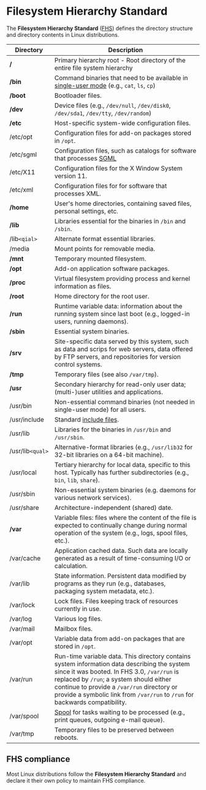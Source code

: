 # Filesystem Hierarchy Standard

The **Filesystem Hierarchy Standard** ([FHS](https://en.wikipedia.org/wiki/Filesystem_Hierarchy_Standard)) defines the directory structure and directory contents in Linux distributions.

| Directory        | Description                                                                                                                                                                                                                                                                                                          |
| ---------------- | -------------------------------------------------------------------------------------------------------------------------------------------------------------------------------------------------------------------------------------------------------------------------------------------------------------------- |
| **/**            | Primary hierarchy root - Root directory of the entire file system hierarchy                                                                                                                                                                                                                                          |
| **/bin**         | Command binaries that need to be available in [single-user mode](https://en.wikipedia.org/wiki/Single-user_mode) (e.g., `cat`, `ls`, `cp`)                                                                                                                                                                           |
| **/boot**        | Bootloader files.                                                                                                                                                                                                                                                                                                    |
| **/dev**         | Device files (e.g., `/dev/null`, `/dev/disk0`, `/dev/sda1`, `/dev/tty`, `/dev/random`)                                                                                                                                                                                                                               |
| **/etc**         | Host-specific system-wide configuration files.                                                                                                                                                                                                                                                                       |
| /etc/opt         | Configuration files for add-on packages stored in `/opt`.                                                                                                                                                                                                                                                            |
| /etc/sgml        | Configuration files, such as catalogs for software that processes [SGML](https://en.wikipedia.org/wiki/Standard_Generalized_Markup_Language)                                                                                                                                                                         |
| /etc/X11         | Configuration files for the X Window System version 11.                                                                                                                                                                                                                                                              |
| /etc/xml         | Configuration files for for software that processes XML.                                                                                                                                                                                                                                                             |
| **/home**        | User's home directories, containing saved files, personal settings, etc.                                                                                                                                                                                                                                             |
| **/lib**         | Libraries essential for the binaries in `/bin` and `/sbin`.                                                                                                                                                                                                                                                          |
| /lib`<qial>`     | Alternate format essential libraries.                                                                                                                                                                                                                                                                                |
| /media           | Mount points for removable media.                                                                                                                                                                                                                                                                                    |
| **/mnt**         | Temporary mounted filesystem.                                                                                                                                                                                                                                                                                        |
| **/opt**         | Add-on application software packages.                                                                                                                                                                                                                                                                                |
| **/proc**        | Virtual filesystem providing process and kernel information as files.                                                                                                                                                                                                                                                |
| **/root**        | Home directory for the root user.                                                                                                                                                                                                                                                                                    |
| **/run**         | Runtime variable data: information about the running system since last boot (e.g., logged-in users, running daemons).                                                                                                                                                                                                |
| **/sbin**        | Essential system binaries.                                                                                                                                                                                                                                                                                           |
| **/srv**         | Site-specific data served by this system, such as data and scrips for web servers, data offered by FTP servers, and repositories for version control systems.                                                                                                                                                        |
| **/tmp**         | Temporary files (see also `/var/tmp`).                                                                                                                                                                                                                                                                               |
| **/usr**         | Secondary hierarchy for read-only user data; (multi-)user utilities and applications.                                                                                                                                                                                                                                |
| /usr/bin         | Non-essential command binaries (not needed in single-user mode) for all users.                                                                                                                                                                                                                                       |
| /usr/include     | Standard [include files](https://en.wikipedia.org/wiki/Include_directive).                                                                                                                                                                                                                                           |
| /usr/lib         | Libraries for the binaries in `/usr/bin` and `/usr/sbin`.                                                                                                                                                                                                                                                            |
| /usr/lib`<qual>` | Alternative-format libraries (e.g., `/usr/lib32` for 32-bit libraries on a 64-bit machine).                                                                                                                                                                                                                          |
| /usr/local       | Tertiary hierarchy for local data, specific to this host. Typically has further subdirectories (e.g., `bin`, `lib`, `share`).                                                                                                                                                                                        |
| /usr/sbin        | Non-essential system binaries (e.g. daemons for various network services).                                                                                                                                                                                                                                           |
| /usr/share       | Architecture-independent (shared) date.                                                                                                                                                                                                                                                                              |
| **/var**         | Variable files: files where the content of the file is expected to continually change during normal operation of the system (e.g., logs, spool files, etc.).                                                                                                                                                         |
| /var/cache       | Application cached data. Such data are locally generated as a result of time-consuming I/O or calculation.                                                                                                                                                                                                           |
| /var/lib         | State information. Persistent data modified by programs as they run (e.g., databases, packaging system metadata, etc.).                                                                                                                                                                                              |
| /var/lock        | Lock files. Files keeping track of resources currently in use.                                                                                                                                                                                                                                                       |
| /var/log         | Various log files.                                                                                                                                                                                                                                                                                                   |
| /var/mail        | Mailbox files.                                                                                                                                                                                                                                                                                                       |
| /var/opt         | Variable data from add-on packages that are stored in `/opt`.                                                                                                                                                                                                                                                        |
| /var/run         | Run-time variable data. This directory contains system information data describing the system since it was booted. In FHS 3.0, `/var/run` is replaced by `/run`; a system should either continue to provide a `/var/run` directory or provide a symbolic link from `/var/run` to `/run` for backwards compatibility. |
| /var/spool       | [Spool](https://en.wikipedia.org/wiki/Spooling) for tasks waiting to be processed (e.g., print queues, outgoing e-mail queue).                                                                                                                                                                                       |
| /var/tmp         | Temporary files to be preserved between reboots.                                                                                                                                                                                                                                                                     |

## FHS compliance

Most Linux distributions follow the **Filesystem Hierarchy Standard** and declare it their own policy to maintain FHS compliance.
